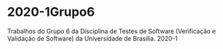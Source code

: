 # 2020-1Grupo6
Trabalhos do Grupo 6 da Disciplina de Testes de Software (Verificação e Validação de Software) da Universidade de Brasília. 2020-1
